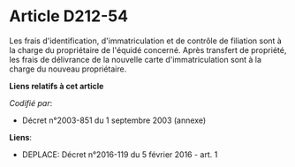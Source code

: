 # Article D212-54

Les frais d'identification, d'immatriculation et de contrôle de filiation sont à la charge du propriétaire de l'équidé
concerné. Après transfert de propriété, les frais de délivrance de la nouvelle carte d'immatriculation sont à la charge du
nouveau propriétaire.

**Liens relatifs à cet article**

_Codifié par_:

  - Décret n°2003-851 du 1 septembre 2003 (annexe)

**Liens**:

  - DEPLACE: Décret n°2016-119 du 5 février 2016 - art. 1
